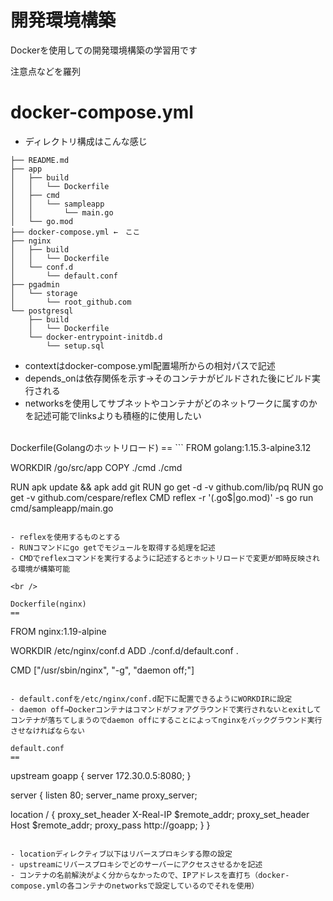 # 開発環境構築 

Dockerを使用しての開発環境構築の学習用です

注意点などを羅列

docker-compose.yml
==

- ディレクトリ構成はこんな感じ
```
├── README.md
├── app
│   ├── build
│   │   └── Dockerfile
│   ├── cmd
│   │   └── sampleapp
│   │       └── main.go
│   └── go.mod
├── docker-compose.yml ←　ここ
├── nginx
│   ├── build
│   │   └── Dockerfile
│   └── conf.d
│       └── default.conf
├── pgadmin
│   └── storage
│       └── root_github.com
└── postgresql
    ├── build
    │   └── Dockerfile
    └── docker-entrypoint-initdb.d
        └── setup.sql
```
- contextはdocker-compose.yml配置場所からの相対パスで記述
- depends_onは依存関係を示す→そのコンテナがビルドされた後にビルド実行される
- networksを使用してサブネットやコンテナがどのネットワークに属すのかを記述可能でlinksよりも積極的に使用したい

<br />
Dockerfile(Golangのホットリロード)
==
```
FROM golang:1.15.3-alpine3.12

WORKDIR /go/src/app
COPY ./cmd ./cmd

RUN apk update && apk add git
RUN go get -d -v github.com/lib/pq
RUN go get -v github.com/cespare/reflex
CMD reflex -r '(\.go$|go\.mod)' -s go run cmd/sampleapp/main.go

```

- reflexを使用するものとする
- RUNコマンドにgo getでモジュールを取得する処理を記述
- CMDでreflexコマンドを実行するように記述するとホットリロードで変更が即時反映される環境が構築可能

<br />

Dockerfile(nginx)
==
```
FROM nginx:1.19-alpine

WORKDIR /etc/nginx/conf.d
ADD ./conf.d/default.conf .

CMD ["/usr/sbin/nginx", "-g", "daemon off;"]
```

- default.confを/etc/nginx/conf.d配下に配置できるようにWORKDIRに設定
- daemon off→Dockerコンテナはコマンドがフォアグラウンドで実行されないとexitしてコンテナが落ちてしまうのでdaemon offにすることによってnginxをバックグラウンド実行させなければならない

default.conf
==
```
upstream goapp {
  server 172.30.0.5:8080;
}

server {
  listen 80;
  server_name proxy_server;

  location / {
    proxy_set_header X-Real-IP $remote_addr;
    proxy_set_header Host $remote_addr;
    proxy_pass http://goapp;
  }
}
```

- locationディレクティブ以下はリバースプロキシする際の設定
- upstreamにリバースプロキシでどのサーバーにアクセスさせるかを記述
- コンテナの名前解決がよく分からなかったので、IPアドレスを直打ち（docker-compose.ymlの各コンテナのnetworksで設定しているのでそれを使用）
